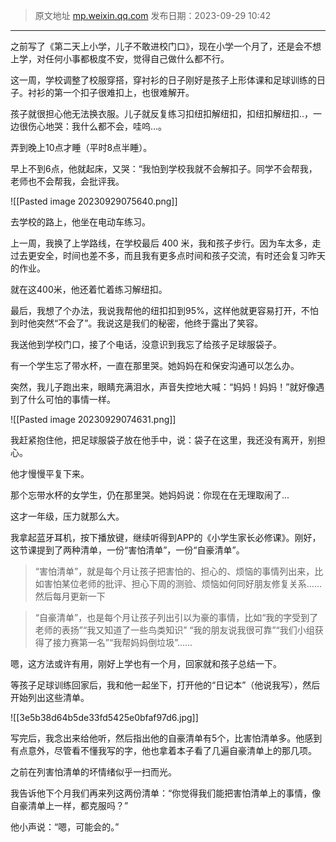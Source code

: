 > 原文地址 [mp.weixin.qq.com](https://mp.weixin.qq.com/s/TXFCcN5_8SJDsAG34MhUPA)
> 发布日期：2023-09-29 10:42
---

之前写了《第二天上小学，儿子不敢进校门口》，现在小学一个月了，还是会不想上学，对任何小事都极度不安，觉得自己做什么都不行。

这一周，学校调整了校服穿搭，穿衬衫的日子刚好是孩子上形体课和足球训练的日子。衬衫的第一个扣子很难扣上，也很难解开。

孩子就很担心他无法换衣服。儿子就反复练习扣纽扣解纽扣，扣纽扣解纽扣..，一边很伤心地哭：我什么都不会，哇呜…。

弄到晚上10点才睡（平时8点半睡）。

早上不到6点，他就起床，又哭：“我怕到学校我就不会解扣子。同学不会帮我，老师也不会帮我，会批评我。


![[Pasted image 20230929075640.png]]

​去学校的路上，他坐在电动车练习。

上一周，我换了上学路线，在学校最后 400 米，我和孩子步行。因为车太多，走过去更安全，时间也差不多，而且我有更多点时间和孩子交流，有时还会复习昨天的作业。

就在这400米，他还着忙着练习解纽扣。

最后，我想了个办法，我说我帮他的纽扣扣到95%，这样他就更容易打开，不怕到时他突然“不会了”。我说这是我们的秘密，他终于露出了笑容。

我送他到学校门口，接了个电话，没意识到我忘了给孩子足球服袋子。

有一个学生忘了带水杯，一直在那里哭。她妈妈在和保安沟通可以怎么办。

突然，我儿子跑出来，眼睛充满泪水，声音失控地大喊：“妈妈！妈妈！”就好像遇到了什么可怕的事情一样。

![[Pasted image 20230929074631.png]]

我赶紧抱住他，把足球服袋子放在他手中，说：袋子在这里，我还没有离开，别担心。

他才慢慢平复下来。

那个忘带水杯的女学生，仍在那里哭。她妈妈说：你现在在无理取闹了...

这才一年级，压力就那么大。



我拿起蓝牙耳机，按下播放键，继续听得到APP的《小学生家长必修课》。刚好，这节课提到了两种清单，一份“害怕清单”，一份“自豪清单”。

> “害怕清单”，就是每个月让孩子把害怕的、担心的、烦恼的事情列出来，比如害怕某位老师的批评、担心下周的测验、烦恼如何同好朋友修复关系……然后每月更新一下

> “自豪清单”，也是每个月让孩子列出引以为豪的事情，比如“我的字受到了老师的表扬”“我又知道了一些鸟类知识” “我的朋友说我很可靠”“我们小组获得了接力赛第一名”“我帮妈妈倒垃圾”……

嗯，这方法或许有用，刚好上学也有一个月，回家就和孩子总结一下。

等孩子足球训练回家后，我和他一起坐下，打开他的“日记本”（他说我写），然后开始列出这些清单。

![[3e5b38d64b5de33fd5425e0bfaf97d6.jpg]]

写完后，我念出来给他听，然后指出他的自豪清单有5个，比害怕清单多。他感到有点意外，尽管看不懂我写的字，他也拿着本子看了几遍自豪清单上的那几项。

之前在列害怕清单的坏情绪似乎一扫而光。

我告诉他下个月我们再来列这两份清单：“你觉得我们能把害怕清单上的事情，像自豪清单上一样，都克服吗？”

他小声说：“嗯，可能会的。”